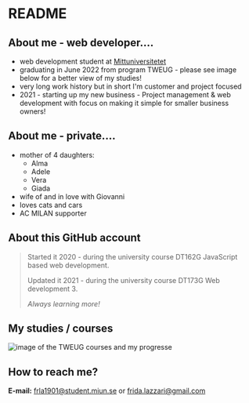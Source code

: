 # README 

## About me - web developer....
* web development student at [Mittuniversitetet](https://www.miun.se) 
* graduating in June 2022 from program TWEUG - please see image below for a better view of my studies! 
* very long work history but in short I'm customer and project focused
* 2021 - starting up my new business - Project management & web development with focus on making it simple for smaller business owners!

## About me - private....
* mother of 4 daughters:
    * Alma  
    * Adele  
    * Vera  
    * Giada  
* wife of and in love with Giovanni
* loves cats and cars
* AC MILAN supporter 

## About this GitHub account
>Started it 2020 - during the university course DT162G JavaScript based web development. 
>
>Updated it 2021 - during the university course DT173G Web development 3.
>
>_Always learning more!_

## My studies / courses

![image of the TWEUG courses and my progresse](https://user-images.githubusercontent.com/77203135/132713271-cd6a007d-ffa4-4fe7-a170-477fa81b4430.png)

## How to reach me?

**E-mail:** frla1901@student.miun.se or frida.lazzari@gmail.com  

